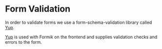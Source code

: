 # Form Validation

In order to validate forms we use a form-schema-validation library called [Yup](https://github.com/jquense/yup).

[Yup](https://github.com/jquense/yup) is used with Formik on the frontend and supplies validation checks and errors to the form.
